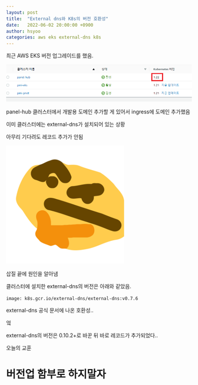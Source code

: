 ```yaml
---
layout: post
title:  "External dns와 K8s의 버전 호환성"
date:   2022-06-02 20:00:00 +0900
author: hsyoo
categories: aws eks external-dns k8s
---
```


최근 AWS EKS 버전 업그레이드를 했음.

![img.png](/assets/img.png)

panel-hub 클러스터에서 개발용 도메인 추가할 게 있어서 ingress에 도메인 추가했음

이미 클러스터에는 external-dns가 설치되어 있는 상황

아무리 기다려도 레코드 추가가 안됨

<img src="/assets/img_1.png" style="width:20rem;" />

삽질 끝에 원인을 알아냄

클러스터에 설치한 external-dns의 버전은 아래와 같았음.

`image: k8s.gcr.io/external-dns/external-dns:v0.7.6`

external-dns 공식 문서에 나온 호환성..

엌

external-dns의 버전은 0.10.2+로 바꾼 뒤 바로 레코드가 추가되었다..

오늘의 교훈

# **버전업 함부로 하지말자**


[jekyll-docs]: https://jekyllrb.com/docs/home
[jekyll-gh]:   https://github.com/jekyll/jekyll
[jekyll-talk]: https://talk.jekyllrb.com/
